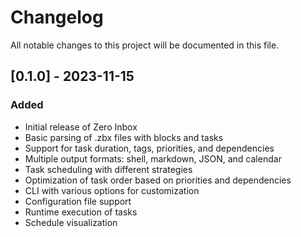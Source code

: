 # Changelog

All notable changes to this project will be documented in this file.

## [0.1.0] - 2023-11-15

### Added
- Initial release of Zero Inbox
- Basic parsing of .zbx files with blocks and tasks
- Support for task duration, tags, priorities, and dependencies
- Multiple output formats: shell, markdown, JSON, and calendar
- Task scheduling with different strategies
- Optimization of task order based on priorities and dependencies
- CLI with various options for customization
- Configuration file support
- Runtime execution of tasks
- Schedule visualization